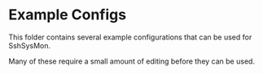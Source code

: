 # Example Configs

This folder contains several example configurations that can be used for SshSysMon.

Many of these require a small amount of editing before they can be used.